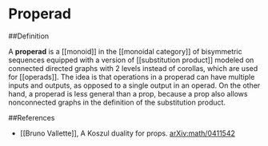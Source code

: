 # Properad

##Definition

A __properad__ is a [[monoid]] in the [[monoidal
category]] of bisymmetric sequences equipped
with a version of [[substitution product]]
modeled on connected directed graphs with 2 levels
instead of corollas, which are used for [[operads]].
The idea is that operations in a properad can
have multiple inputs and outputs, as opposed
to a single output in an operad.
On the other hand, a properad is less general
than a prop, because a prop also
allows nonconnected graphs in the definition
of the substitution product.

##References

* [[Bruno Vallette]], A Koszul duality for props.
[arXiv:math/0411542](http://arxiv.org/abs/math/0411542)
